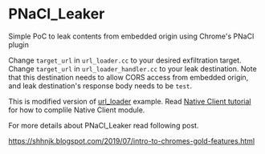 # PNaCl_Leaker
Simple PoC to leak contents from embedded origin using Chrome's PNaCl plugin

Change `target_url` in `url_loader.cc` to your desired exfiltration target.
Change `target_url` in `url_loader_handler.cc` to your leak destination. Note that this destination needs to allow CORS access from embedded origin, and leak destination's response body needs to be `test`.

This is modified version of [url_loader](https://cs.chromium.org/chromium/src/native_client_sdk/src/examples/api/url_loader/) example. Read [Native Client tutorial](https://developer.chrome.com/native-client/devguide/tutorial/tutorial-part1) for how to complile Native Client module.

For more details about PNaCl_Leaker read following post.

https://shhnjk.blogspot.com/2019/07/intro-to-chromes-gold-features.html
